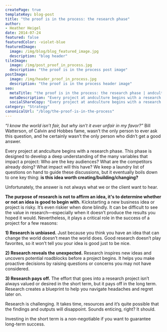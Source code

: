 ```yaml
---
createPage: true
templateKey: blog-post
title: "the proof is in the process: the research phase"
author:
- Heather Heigel
date: 2014-07-24
featured: false
featuredColor: -violet-blue
featuredImage:
  image: /img/blog/blog_featured_image.jpg
  description: "blog header"
tileImage:
  image: /img/post_proof_in_process.jpg
  description: "the proof is in the process post image"
postImage:
  image: /img/header_proof_in_process.jpg
  description: "the proof is in the process header image"
seo:
  metaTitle: "the proof is in the process: the research phase | andculture"
  metaDescription: "Every project at andculture begins with a research phase that asks: is this idea worth creating, building, or changing? Sometimes, the answer can disappoint."
  socialShareCopy: "Every project at andculture begins with a research phase that asks: is this idea worth creating, building, or changing? Sometimes, the answer can disappoint."
category: "Strategy"
canonicalUrl: "/blog/the-proof-is-in-the-process"
---
```

*“I know the world isn’t fair, but why isn’t it ever unfair in my favor?”* Bill Watterson, of Calvin and Hobbes fame, wasn’t the only person to ever ask this question, and he certainly wasn’t the only person who didn’t get a good answer.

Every project at andculture begins with a research phase. This phase is designed to develop a deep understanding of the many variables that impact a project: Who are the key audiences? What are the competitors already doing? What impact will this have? We keep a laundry list of questions on hand to guide these discussions, but it eventually boils down to one key thing: **is this idea worth creating/building/changing?**

Unfortunately, the answer is not always what we or the client want to hear.

**The purpose of research is not to affirm an idea, it's to determine whether or not an idea is good to begin with.** Kickstarting a new business idea or project is risky. It’s even riskier when done blindly. It can be difficult to see the value in research—especially when it doesn’t produce the results you hoped it would. Nevertheless, it plays a critical role in the success of a project for a few reasons:

**1) Research is unbiased.** Just because you think you have an idea that can change the world doesn’t mean the world does. Good research doesn’t play favorites, so it won’t tell you your idea is good just to be nice.

**2) Research reveals the unexpected.** Research inspires new ideas and uncovers potential roadblocks before a project begins. It helps you make proactive decisions by raising questions or concerns you may not have considered.

**3) Research pays off.** The effort that goes into a research project isn’t always valued or desired in the short term, but it pays off in the long term. Research creates a blueprint to help you navigate headaches and regret later on.

Research is challenging. It takes time, resources and it’s quite possible that the findings and outputs will disappoint. Sounds enticing, right? It should.

Investing in the short term is a non-negotiable if you want to guarantee long-term success.